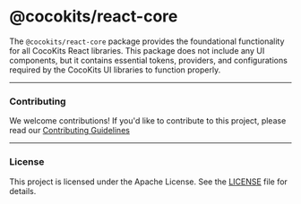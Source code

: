 # @cocokits/react-core
The `@cocokits/react-core` package provides the foundational functionality for all CocoKits React libraries. This package does not include any UI components, but it contains essential tokens, providers, and configurations required by the CocoKits UI libraries to function properly.



---

### Contributing
We welcome contributions! If you'd like to contribute to this project, please read our [Contributing Guidelines](https://github.com/coco-base/cocokits/blob/main/CONTRIBUTING.md)

---

### License
This project is licensed under the Apache License. See the [LICENSE](https://github.com/coco-base/cocokits/blob/main/LICENSE) file for details.

